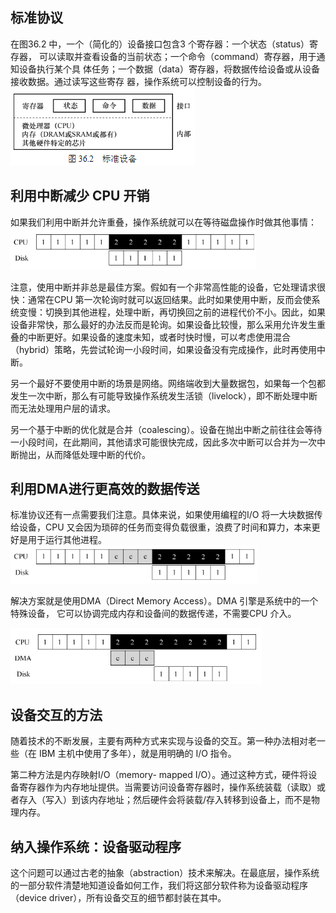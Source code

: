 
## 标准协议

在图36.2 中，一个（简化的）设备接口包含3 个寄存器：一个状态（status）寄存器，
可以读取并查看设备的当前状态；一个命令（command）寄存器，用于通知设备执行某个具
体任务；一个数据（data）寄存器，将数据传给设备或从设备接收数据。通过读写这些寄存
器，操作系统可以控制设备的行为。
![](markdown_import_image/import-2023-01-02-17-25-24.png)

##  利用中断减少 CPU 开销

如果我们利用中断并允许重叠，操作系统就可以在等待磁盘操作时做其他事情：
![](markdown_import_image/import-2023-01-02-17-26-59.png)

注意，使用中断并非总是最佳方案。假如有一个非常高性能的设备，它处理请求很快：通常在CPU 第一次轮询时就可以返回结果。此时如果使用中断，反而会使系统变慢：切换到其他进程，处理中断，再切换回之前的进程代价不小。因此，如果设备非常快，那么最好的办法反而是轮询。如果设备比较慢，那么采用允许发生重叠的中断更好。如果设备的速度未知，或者时快时慢，可以考虑使用混合（hybrid）策略，先尝试轮询一小段时间，如果设备没有完成操作，此时再使用中断。

另一个最好不要使用中断的场景是网络。网络端收到大量数据包，如果每一个包都发生一次中断，那么有可能导致操作系统发生活锁（livelock），即不断处理中断而无法处理用户层的请求。

另一个基于中断的优化就是合并（coalescing）。设备在抛出中断之前往往会等待一小段时间，在此期间，其他请求可能很快完成，因此多次中断可以合并为一次中断抛出，从而降低处理中断的代价。

## 利用DMA进行更高效的数据传送

标准协议还有一点需要我们注意。具体来说，如果使用编程的I/O 将一大块数据传给设备，CPU 又会因为琐碎的任务而变得负载很重，浪费了时间和算力，本来更好是用于运行其他进程。
![](markdown_import_image/import-2023-01-02-17-29-36.png)

解决方案就是使用DMA（Direct Memory Access）。DMA 引擎是系统中的一个特殊设备，
它可以协调完成内存和设备间的数据传递，不需要CPU 介入。 

![](markdown_import_image/import-2023-01-02-17-30-40.png)

## 设备交互的方法

随着技术的不断发展，主要有两种方式来实现与设备的交互。第一种办法相对老一些（在 IBM 主机中使用了多年），就是用明确的 I/O 指令。

第二种方法是内存映射I/O（memory- mapped I/O）。通过这种方式，硬件将设备寄存器作为内存地址提供。当需要访问设备寄存器时，操作系统装载（读取）或者存入（写入）到该内存地址；然后硬件会将装载/存入转移到设备上，而不是物理内存。

## 纳入操作系统：设备驱动程序
这个问题可以通过古老的抽象（abstraction）技术来解决。在最底层，操作系统的一部分软件清楚地知道设备如何工作，我们将这部分软件称为设备驱动程序（device driver），所有设备交互的细节都封装在其中。